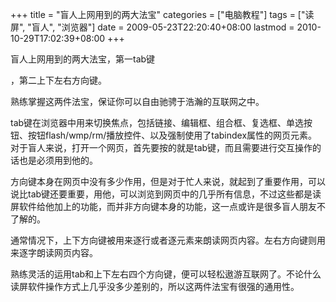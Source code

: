 +++
title = "盲人上网用到的两大法宝"
categories = ["电脑教程"]
tags = ["读屏", "盲人", "浏览器"]
date = 2009-05-23T22:20:40+08:00
lastmod = 2010-10-29T17:02:39+08:00
+++



盲人上网用到的两大法宝，第一tab键

，第二上下左右方向键。

熟练掌握这两件法宝，保证你可以自由驰骋于浩瀚的互联网之中。


tab键在浏览器中用来切换焦点，包括链接、编辑框、组合框、复选框、单选按钮、按钮flash/wmp/rm/播放控件、以及强制使用了tabindex属性的网页元素。对于盲人来说，打开一个网页，首先要按的就是tab键，而且需要进行交互操作的话也是必须用到他的。

方向键本身在网页中没有多少作用，但是对于忙人来说，就起到了重要作用，可以说比tab键还要重要，用他，可以浏览到网页中的几乎所有信息，不过这些都是读屏软件给他加上的功能，而并非方向键本身的功能，这一点或许是很多盲人朋友不了解的。

通常情况下，上下方向键被用来逐行或者逐元素来朗读网页内容。左右方向键则用来逐字朗读网页内容。

熟练灵活的运用tab和上下左右四个方向键，便可以轻松遨游互联网了。不论什么读屏软件操作方式上几乎没多少差别的，所以这两件法宝有很强的通用性。

